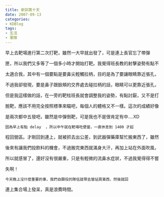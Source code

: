 ```yaml
---
title: 新訓第十天
date: 2007-09-13
categories:
- KDBlog
tags:
- 生活
- 軍隊
---
```

早上去靶場進行第二次打靶，雖然一大早就出發了，可是連上長官忘了帶彈

匣，所以我們又多等了一個多小時才開始打靶。我覺得班長教的射擊姿勢有點不

太適合我，其中有一個要點是要鼻尖輕觸拉柄，目的是為了要讓眼睛靠近張孔，

不過我卻發現，要是鼻子跟臉頰的交界處去碰拉柄的話，眼睛可以更靠近張孔，

但是我這樣做的話，在一旁的靶柱班長就會調整我的姿勢，有點討厭，又不是打

脫靶，應該不用完全按照標準來瞄吧，每個人的體格又不一樣。這次的成績好像

是兩次都中五發吧，雖然是中彈倒靶，可是我也不是很肯定有中....XD

    因為早上有點 delay  ，所以中午就在靶場吃便當，一直休息到 1400 才起

程回營區。才剛回到連上，就被抓去出公差，到武器彈藥庫幫忙搬東西了，雖然

後來有讓我們投飲料的機會，不過搬完東西就滿身大汗，再加上站在外面吹風，

所以就感冒了，還好沒有很嚴重，只是有輕微的流鼻水症狀，不過我覺得得不嘗

失啊！

    今天晚上沒什麼重要的事，我們自願役的隊伍就帶去營站買東西，然後就回

連上集合場上發呆，真是浪費時間。

